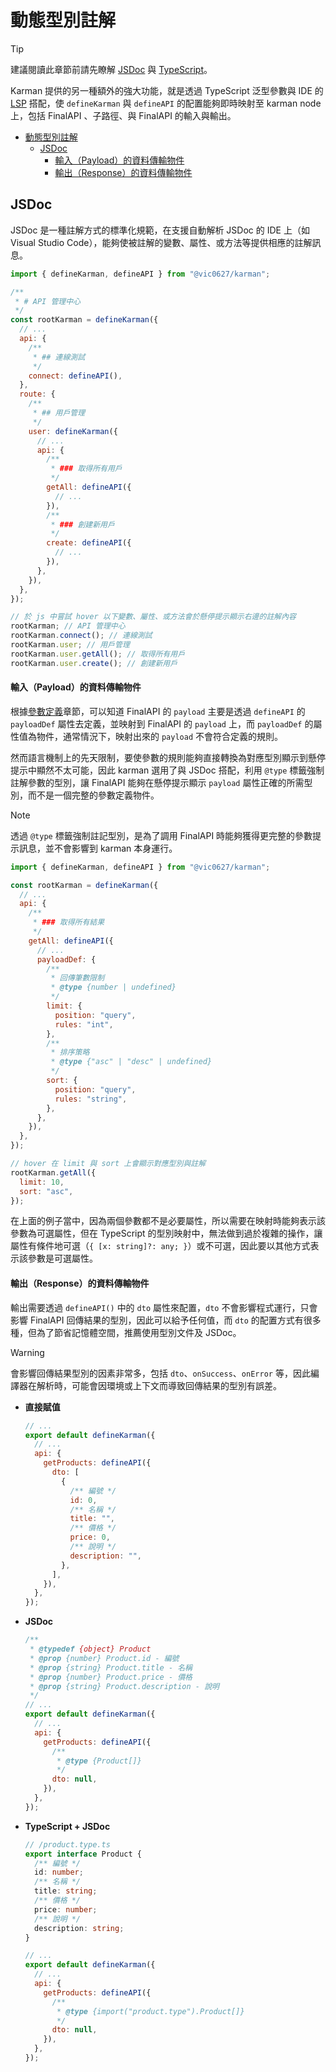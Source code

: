 # 動態型別註解

> [!TIP]
> 建議閱讀此章節前請先瞭解 [JSDoc](https://jsdoc.app/) 與 [TypeScript](https://www.typescriptlang.org/)。

Karman 提供的另一種額外的強大功能，就是透過 TypeScript 泛型參數與 IDE 的 [LSP](https://microsoft.github.io/language-server-protocol/) 搭配，使 `defineKarman` 與 `defineAPI` 的配置能夠即時映射至 karman node 上，包括 FinalAPI 、子路徑、與 FinalAPI 的輸入與輸出。

- [動態型別註解](#動態型別註解)
  - [JSDoc](#jsdoc)
      - [輸入（Payload）的資料傳輸物件](#輸入payload的資料傳輸物件)
      - [輸出（Response）的資料傳輸物件](#輸出response的資料傳輸物件)


## JSDoc

JSDoc 是一種註解方式的標準化規範，在支援自動解析 JSDoc 的 IDE 上（如 Visual Studio Code），能夠使被註解的變數、屬性、或方法等提供相應的註解訊息。

```js
import { defineKarman, defineAPI } from "@vic0627/karman";

/**
 * # API 管理中心
 */
const rootKarman = defineKarman({
  // ...
  api: {
    /**
     * ## 連線測試
     */
    connect: defineAPI(),
  },
  route: {
    /**
     * ## 用戶管理
     */
    user: defineKarman({
      // ...
      api: {
        /**
         * ### 取得所有用戶
         */
        getAll: defineAPI({
          // ...
        }),
        /**
         * ### 創建新用戶
         */
        create: defineAPI({
          // ...
        }),
      },
    }),
  },
});

// 於 js 中嘗試 hover 以下變數、屬性、或方法會於懸停提示顯示右邊的註解內容
rootKarman; // API 管理中心
rootKarman.connect(); // 連線測試
rootKarman.user; // 用戶管理
rootKarman.user.getAll(); // 取得所有用戶
rootKarman.user.create(); // 創建新用戶
```

#### 輸入（Payload）的資料傳輸物件

根據[參數定義](./final-api.md)章節，可以知道 FinalAPI 的 `payload` 主要是透過 `defineAPI` 的 `payloadDef` 屬性去定義，並映射到 FinalAPI 的 `payload` 上，而 `payloadDef` 的屬性值為物件，通常情況下，映射出來的 `payload` 不會符合定義的規則。

然而語言機制上的先天限制，要使參數的規則能夠直接轉換為對應型別顯示到懸停提示中顯然不太可能，因此 karman 選用了與 JSDoc 搭配，利用 `@type` 標籤強制註解參數的型別，讓 FinalAPI 能夠在懸停提示顯示 `payload` 屬性正確的所需型別，而不是一個完整的參數定義物件。

> [!NOTE]
> 透過 `@type` 標籤強制註記型別，是為了調用 FinalAPI 時能夠獲得更完整的參數提示訊息，並不會影響到 karman 本身運行。

```js
import { defineKarman, defineAPI } from "@vic0627/karman";

const rootKarman = defineKarman({
  // ...
  api: {
    /**
     * ### 取得所有結果
     */
    getAll: defineAPI({
      // ...
      payloadDef: {
        /**
         * 回傳筆數限制
         * @type {number | undefined}
         */
        limit: {
          position: "query",
          rules: "int",
        },
        /**
         * 排序策略
         * @type {"asc" | "desc" | undefined}
         */
        sort: {
          position: "query",
          rules: "string",
        },
      },
    }),
  },
});

// hover 在 limit 與 sort 上會顯示對應型別與註解
rootKarman.getAll({
  limit: 10,
  sort: "asc",
});
```

在上面的例子當中，因為兩個參數都不是必要屬性，所以需要在映射時能夠表示該參數為可選屬性，但在 TypeScript 的型別映射中，無法做到過於複雜的操作，讓屬性有條件地可選（`{ [x: string]?: any; }`）或不可選，因此要以其他方式表示該參數是可選屬性。

#### 輸出（Response）的資料傳輸物件

輸出需要透過 `defineAPI()` 中的 `dto` 屬性來配置，`dto` 不會影響程式運行，只會影響 FinalAPI 回傳結果的型別，因此可以給予任何值，而 `dto` 的配置方式有很多種，但為了節省記憶體空間，推薦使用型別文件及 JSDoc。

> [!WARNING]
> 會影響回傳結果型別的因素非常多，包括 `dto`、`onSuccess`、`onError` 等，因此編譯器在解析時，可能會因環境或上下文而導致回傳結果的型別有誤差。

- **直接賦值**

  ```js
  // ...
  export default defineKarman({
    // ...
    api: {
      getProducts: defineAPI({
        dto: [
          {
            /** 編號 */
            id: 0,
            /** 名稱 */
            title: "",
            /** 價格 */
            price: 0,
            /** 說明 */
            description: "",
          },
        ],
      }),
    },
  });
  ```

- **JSDoc**

  ```js
  /**
   * @typedef {object} Product
   * @prop {number} Product.id - 編號
   * @prop {string} Product.title - 名稱
   * @prop {number} Product.price - 價格
   * @prop {string} Product.description - 說明
   */
  // ...
  export default defineKarman({
    // ...
    api: {
      getProducts: defineAPI({
        /**
         * @type {Product[]}
         */
        dto: null,
      }),
    },
  });
  ```

- **TypeScript + JSDoc**

  ```ts
  // /product.type.ts
  export interface Product {
    /** 編號 */
    id: number;
    /** 名稱 */
    title: string;
    /** 價格 */
    price: number;
    /** 說明 */
    description: string;
  }
  ```

  ```js
  // ...
  export default defineKarman({
    // ...
    api: {
      getProducts: defineAPI({
        /**
         * @type {import("product.type").Product[]}
         */
        dto: null,
      }),
    },
  });
  ```
